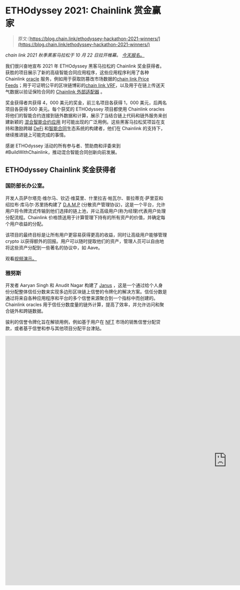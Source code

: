 # ETHOdyssey 2021: Chainlink 赏金赢家

> 原文:[https://blog.chain.link/ethodyssey-hackathon-2021-winners/](https://blog.chain.link/ethodyssey-hackathon-2021-winners/)

*chain link 2021 秋季黑客马拉松于 10 月 22 日拉开帷幕。* [*今天报名。*](https://chain.link/hackathon?utm_medium=referral&utm_source=chainlink-blog&utm_campaign=fall-2021-hackathon&utm_content=ethodyssey-2021-chainlink-bounty-winners)

我们很兴奋地宣布 2021 年 ETHOdyssey 黑客马拉松的 Chainlink 奖金获得者。获胜的项目展示了新的高级智能合同应用程序，这些应用程序利用了各种 Chainlink [oracle](https://chain.link/education/blockchain-oracles) 服务，例如用于获取防篡改市场数据的[chain link Price Feeds](https://chain.link/solutions/defi)；用于可证明公平的区块链博彩的[chain link VRF](https://chain.link/solutions/chainlink-vrf)，以及用于在链上传送天气数据以验证保险合同的 [Chainlink 外部适配器](https://blog.chain.link/build-and-use-external-adapters/) 。

奖金获得者共获得 4，000 美元的奖金，前三名项目各获得 1，000 美元，后两名项目各获得 500 美元。每个获奖的 ETHOdyssey 项目都使用 Chainlink oracles 将他们的智能合约连接到链外数据和计算，展示了当结合链上代码和链外服务来创建新颖的 [混合智能合约应用](https://blog.chain.link/hybrid-smart-contracts-explained/) 时可能出现的广泛用例。这些黑客马拉松奖项旨在支持和激励跨越 [DeFi](https://chain.link/education/defi) 和[智能合同](https://chain.link/education/smart-contracts)生态系统的构建者，他们在 Chainlink 的支持下，继续推进链上可能完成的事情。

感谢 ETHOdyssey 活动的所有参与者、赞助商和评委来到#BuildWithChainlink，推动混合智能合同创新向前发展。

## ETHOdyssey Chainlink 奖金获得者

### 国防部长办公室。

开发人员萨尔塔克·维尔马、钦迈·维莫里、什里拉吉·帕瓦尔、普拉蒂克·萨里亚和绍拉布·库马尔·苏里扬构建了 [D.A.M.P](https://devfolio.co/submissions/damp-dd4c) (分散资产管理协议)，这是一个平台，允许用户将令牌流式传输到他们选择的链上池，并让高级用户(称为经理)代表用户处理分配流程。Chainlink 价格馈送用于计算管理下持有的所有资产的价值，并确定每个用户收益的分配。

该项目的最终目标是让所有用户更容易获得更高的收益，同时让高级用户能够管理 crypto 以获得额外的回报。用户可以随时提取他们的资产，管理人员可以自由地将这些资产分配到一些著名的协议中，如 Aave。

观看[视频演示。](https://www.loom.com/share/e23f9108e250424ab34318e133889752)

### 雅努斯

开发者 Aaryan Singh 和 Anudit Nagar 构建了 [Janus](https://devfolio.co/submissions/janus-ad08) ，这是一个通过给个人身份分配整体信任分数来实现多边形区块链上信誉的令牌化的解决方案。信任分数是通过将来自各种应用程序和平台的多个信誉来源聚合到一个指标中而创建的。Chainlink oracles 用于信任分数度量的链外计算，提高了效率，并允许访问和聚合链外和跨链数据。

骏利的信誉令牌化旨在解锁用例，例如基于用户在 [NFT](https://chain.link/education/nfts) 市场的销售信誉分配贷款，或者基于信誉和参与其他项目分配平台津贴。

<iframe title="Janus" width="1380" height="776" src="https://www.youtube.com/embed/hyPkJRtQoyE?feature=oembed" frameborder="0" allow="accelerometer; autoplay; clipboard-write; encrypted-media; gyroscope; picture-in-picture" allowfullscreen=""></div> <h3/> <h3>NFT Aim 实验室</h3> <p>开发者巴斯卡尔·杜塔和阿布希克·班纳吉创造了<a href="https://devfolio.co/submissions/nft-aim-lab-0399"><span style="font-weight: 400;">【NFT Aim 实验室</span> </a> <span style="font-weight: 400;">，一个游戏内武器被铸造成链上 NFT 的概念验证。像武器伤害这样的属性是使用链式可验证随机函数(VRF)随机生成的，使玩家能够制造和购买具有独特属性的武器 NFT 以在游戏中使用。此外，玩家可以将他们的游戏内资产交易给其他用户，并可能在其他基于区块链的游戏中使用他们的物品。</span></p> <div class="ast-oembed-container"><iframe loading="lazy" title="EthOdyssey Submission | Team SimpleHodlers" width="1380" height="776" src="https://www.youtube.com/embed/xco8qyfls9Y?feature=oembed" frameborder="0" allow="accelerometer; autoplay; clipboard-write; encrypted-media; gyroscope; picture-in-picture" allowfullscreen=""/></div> <h2/> <h2>ETHOdyssey Chainlink 亚军</h2> <h3>道保险</h3> <p><span style="font-weight: 400;">对于</span><a href="https://devfolio.co/submissions/daoinsure-1e0c"><span style="font-weight: 400;">DAO Insure</span></a><span style="font-weight: 400;">项目，开发者哈帕辛赫·贾德加、埃利奥·乔丹·洛佩斯、什里·庆为透明保险搭建了一个去中心化的自治组织(DAO)。他们为受恶劣天气影响的农民创建了 DAO-run 保险政策，使用 Chainlink 外部适配器从 openweathermap.org 获取天气数据，并在 chain 上发布。</span></p> <p><span style="font-weight: 400;">随后，由 DAO 成员对结算进行投票，他们通过参考链上 oracle 数据来决定报销。虽然由于洪水和干旱等自然灾害，作物损失越来越受到农民的关注，但该团队还计划将这一概念扩展到其他保险类型。</span></p> <div class="ast-oembed-container"><iframe loading="lazy" title="DAOInsure Submission - ETHOdyssey 2021" width="1380" height="776" src="https://www.youtube.com/embed/jEcHdgvRxXA?feature=oembed" frameborder="0" allow="accelerometer; autoplay; clipboard-write; encrypted-media; gyroscope; picture-in-picture" allowfullscreen=""/></div> <p> </p> <h3>扩张朋克</h3> <p><span style="font-weight: 400;">在</span> <a href="https://devfolio.co/submissions/expansionpunksdao-1d1f"> <span style="font-weight: 400;">扩张朋克</span> </a> <span style="font-weight: 400;">项目中，开发者 Florian Uhde 用 10，000 个独特的、通过程序生成的可收集的朋克作为 ERC721 代币存储在区块链以太坊上，对朋克进行了扩展。NFT 浏览器 PunkExplorer 也是为了提供导航 Punkverse 的新体验而创建的，允许用户通过动态过滤和排序按特征浏览。</span></p> <p>PunkExplorer 改变了属性数据的使用方式，揭示了原本不可见的趋势。通过预先透露的元数据，用户可以浏览扩张朋克集合，当他们准备好了，就可以使用 VRF 链家提供的 RNG 铸造一个随机选择的扩张朋克。利用铸造过程中的随机性数据，代币可以以非线性方式分布。</p> <div class="ast-oembed-container"><iframe loading="lazy" title="ETHOdyssey - ExpansionPunks" width="1380" height="776" src="https://www.youtube.com/embed/sybNyPLtBfY?feature=oembed" frameborder="0" allow="accelerometer; autoplay; clipboard-write; encrypted-media; gyroscope; picture-in-picture" allowfullscreen=""/></div> <h2/> <h2>加入即将到来的 Chainlink 黑客马拉松</h2> <p>再次祝贺获胜者，感谢所有在 ETHOdyssey 2021 黑客马拉松中使用 Chainlink 的团队和开发人员。通过鼓励项目探索 Chainlink 分散式 oracle networks 支持的大量使用案例，我们一直非常乐意支持智能合约生态系统的实验和创新。</p> <p>如果你对用 Chainlink 建造感兴趣，我们正在赞助正在进行的 Ignition Solana 黑客马拉松。 <a href="https://ignition.devpost.com/"> <span style="font-weight: 400;">今天就注册</span> </a> <span style="font-weight: 400;">参加竞赛，在所有以独特方式在其项目中使用 Chainlink 的参与者中分享奖金池。</span></p> <p><span style="font-weight: 400;">如果您是一名开发人员，并且您需要资源将您的应用程序连接到</span><a href="https://docs.chain.link/docs/using-chainlink-reference-contracts"><span style="font-weight: 400;">chain link Price Feeds</span></a><span style="font-weight: 400;">，</span><a href="https://docs.chain.link/docs/chainlink-vrf"><span style="font-weight: 400;">chain link VRF</span></a><span style="font-weight: 400;">，</span><a href="https://chain.link/automation"><span style="font-weight: 400;">chain link Automation</span></a><span style="font-weight: 400;">，或者访问任何 API </span> <span style="font-weight: 400;">，请访问</span> <a href="https://docs.chain.link/"> <span style="font-weight: 400;">开发人员文档<span style="font-weight: 400;">如果您想安排一个电话来更深入地讨论集成，请点击</span> <a href="https://chainlink.typeform.com/to/gEwrPO"> <span style="font-weight: 400;">此处</span> </a> <span style="font-weight: 400;">。</span></span></a></p> <p><a href="https://chain.link/"> <span style="font-weight: 400;">网站</span> </a> <span style="font-weight: 400;"> | </span> <a href="https://twitter.com/chainlink"> <span style="font-weight: 400;">推特</span></a><span style="font-weight: 400;">|</span><a href="https://www.reddit.com/r/Chainlink/"><span style="font-weight: 400;">Reddit</span></a><span style="font-weight: 400;">|</span><a href="https://www.youtube.com/channel/UCnjkrlqaWEBSnKZQ71gdyFA"><span style="font-weight: 400;">YouTube</span></a><span style="font-weight: 400;">|</span><a href="https://t.me/chainlinkofficial"><span style="font-weight: 400;">电报</span>|</a><a href="https://chain.link/community/events"><span style="font-weight: 400;">事件</span> </a> <span style="font-weight: 400;"> | </span></p> <p><em><span style="font-weight: 400;"/><a href="https://chain.link/hackathon"><span style="font-weight: 400;">chain link 2021 秋季黑客马拉松</span> </a> <span style="font-weight: 400;">于 2021 年 10 月 22 日开赛。无论您是开发人员、创作人员、艺术家、区块链专家，还是该领域的新手，这个黑客马拉松都是启动您的智能合同开发之旅并向行业领先的导师学习的最佳场所。立即锁定您的席位，争夺超过$ 300，000 的奖金。</span>T9】</em></p> <div class="primary-button"> <a href="https://chain.link/hackathon?utm_medium=referral&amp;utm_source=chainlink-blog&amp;utm_campaign=fall-2021-hackathon&amp;utm_content=ethodyssey-2021-chainlink-bounty-winners">Sign up today</a> </div> <div class="widget_tag_cloud tag-list"/> </body> </html></iframe>